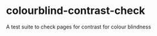 colourblind-contrast-check
==========================

A test suite to check pages for contrast for colour blindness
